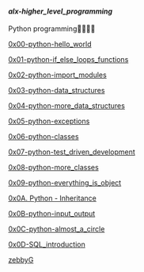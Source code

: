 #### <strong><em>alx-higher_level_programming</em></strong>

Python programming🐍🙂🐍😎

<a href="https://github.com/zebbyG/alx-higher_level_programming/tree/master/0x00-python-hello_world">0x00-python-hello_world</a>

<a href="https://github.com/zebbyG/alx-higher_level_programming/tree/master/0x01-python-if_else_loops_functions">0x01-python-if_else_loops_functions</a>

<a href="https://github.com/zebbyG/alx-higher_level_programming/tree/master/0x02-python-import_modules">0x02-python-import_modules</a>

<a href="https://github.com/zebbyG/alx-higher_level_programming/tree/master/0x03-python-data_structures">0x03-python-data_structures</a>

<a href="https://github.com/zebbyG/alx-higher_level_programming/tree/master/0x04-python-more_data_structures">0x04-python-more_data_structures</a>

<a href="https://github.com/zebbyG/alx-higher_level_programming/tree/master/0x05-python-exceptions">0x05-python-exceptions</a>

<a href="https://github.com/zebbyG/alx-higher_level_programming/tree/master/0x06-python-classes">0x06-python-classes</a>

<a href="https://github.com/zebbyG/alx-higher_level_programming/tree/master/0x07-python-test_driven_development">0x07-python-test_driven_development</a>

<a href="https://github.com/zebbyG/alx-higher_level_programming/tree/master/0x08-python-more_classes">0x08-python-more_classes</a>

<a href="https://github.com/zebbyG/alx-higher_level_programming/tree/master/0x09-python-everything_is_object">0x09-python-everything_is_object</a>

<a href="https://github.com/zebbyG/alx-higher_level_programming/tree/master/0x0A-python-inheritance">0x0A. Python - Inheritance</a>

<a href="https://github.com/zebbyG/alx-higher_level_programming/tree/master/0x0B-python-input_output">0x0B-python-input_output</a>

<a href="https://github.com/zebbyG/alx-higher_level_programming/tree/master/0x0C-python-almost_a_circle">0x0C-python-almost_a_circle</a>

<a href="https://github.com/zebbyG/alx-higher_level_programming/tree/master/0x0D-SQL_introduction">0x0D-SQL_introduction</a>

<a href="https://github.com/zebbyG?tab=repositories">zebbyG</a>
